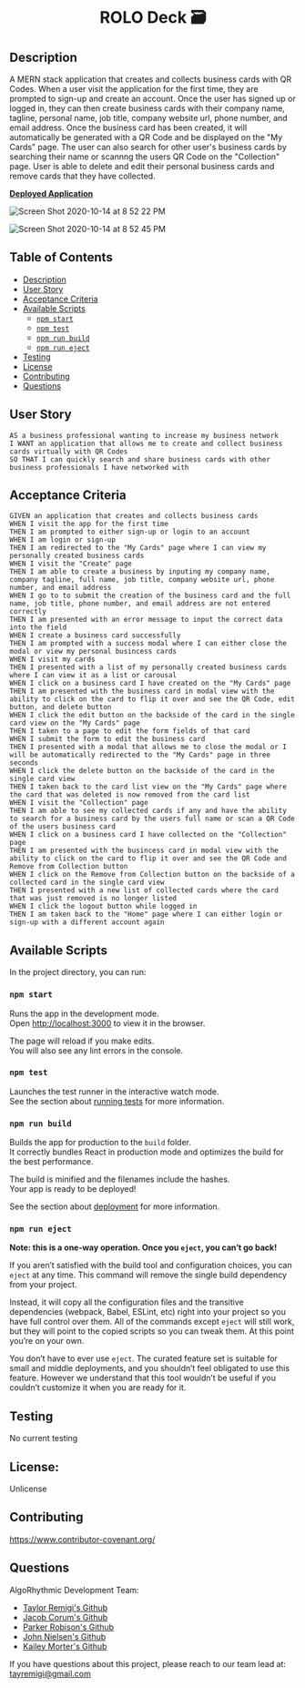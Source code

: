 <h1 align="center">ROLO Deck 🗃</h1>

## Description

A MERN stack application that creates and collects business cards with QR Codes. When a user visit the application for the first time, they are prompted to sign-up and create an account. Once the user has signed up or logged in, they can then create business cards with their company name, tagline, personal name, job title, company website url, phone number, and email address. Once the business card has been created, it will automatically be generated with a QR Code and be displayed on the "My Cards" page. The user can also search for other user's business cards by searching their name or scannng the users QR Code on the "Collection" page. User is able to delete and edit their personal business cards and remove cards that they have collected.

**[Deployed Application]()**

![Screen Shot 2020-10-14 at 8 52 22 PM](https://user-images.githubusercontent.com/62969025/96071682-e2854980-0e5f-11eb-853b-9bb1948aa53f.png)

![Screen Shot 2020-10-14 at 8 52 45 PM](https://user-images.githubusercontent.com/62969025/96071688-e3b67680-0e5f-11eb-8bce-72afb46c2678.png)

## Table of Contents
- [Description](#description)
- [User Story](#user-story)
- [Acceptance Criteria](#acceptance-criteria)
- [Available Scripts](#available-scripts)
  - [`npm start`](#npm-start)
  - [`npm test`](#npm-test)
  - [`npm run build`](#npm-run-build)
  - [`npm run eject`](#npm-run-eject)
- [Testing](#testing)
- [License](#license)
- [Contributing](#contributing)
- [Questions](#questions)

## User Story

```
AS a business professional wanting to increase my business network
I WANT an application that allows me to create and collect business cards virtually with QR Codes
SO THAT I can quickly search and share business cards with other business professionals I have networked with
```

## Acceptance Criteria

```
GIVEN an application that creates and collects business cards
WHEN I visit the app for the first time
THEN I am prompted to either sign-up or login to an account
WHEN I am login or sign-up
THEN I am redirected to the "My Cards" page where I can view my personally created business cards 
WHEN I visit the "Create" page
THEN I am able to create a business by inputing my company name, company tagline, full name, job title, company website url, phone number, and email address
WHEN I go to to submit the creation of the business card and the full name, job title, phone number, and email address are not entered correctly
THEN I am presented with an error message to input the correct data into the field
WHEN I create a business card successfully
THEN I am prompted with a success modal where I can either close the modal or view my personal busincess cards
WHEN I visit my cards
THEN I presented with a list of my personally created business cards where I can view it as a list or carousal
WHEN I click on a business card I have created on the "My Cards" page
THEN I am presented with the business card in modal view with the ability to click on the card to flip it over and see the QR Code, edit button, and delete button
WHEN I click the edit button on the backside of the card in the single card view on the "My Cards" page
THEN I taken to a page to edit the form fields of that card
WHEN I submit the form to edit the business card
THEN I presented with a modal that allows me to close the modal or I will be automatically redirected to the "My Cards" page in three seconds
WHEN I click the delete button on the backside of the card in the single card view
THEN I taken back to the card list view on the "My Cards" page where the card that was deleted is now removed from the card list
WHEN I visit the "Collection" page
THEN I am able to see my collected cards if any and have the ability to search for a business card by the users full name or scan a QR Code of the users business card
WHEN I click on a business card I have collected on the "Collection" page
THEN I am presented with the busincess card in modal view with the ability to click on the card to flip it over and see the QR Code and Remove from Collection button
WHEN I click on the Remove from Collection button on the backside of a collected card in the single card view 
THEN I presented with a new list of collected cards where the card that was just removed is no longer listed
WHEN I click the logout button while logged in
THEN I am taken back to the "Home" page where I can either login or sign-up with a different account again
```

## Available Scripts

In the project directory, you can run:

### `npm start`

Runs the app in the development mode.<br />
Open [http://localhost:3000](http://localhost:3000) to view it in the browser.

The page will reload if you make edits.<br />
You will also see any lint errors in the console.

### `npm test`

Launches the test runner in the interactive watch mode.<br />
See the section about [running tests](https://facebook.github.io/create-react-app/docs/running-tests) for more information.

### `npm run build`

Builds the app for production to the `build` folder.<br />
It correctly bundles React in production mode and optimizes the build for the best performance.

The build is minified and the filenames include the hashes.<br />
Your app is ready to be deployed!

See the section about [deployment](https://facebook.github.io/create-react-app/docs/deployment) for more information.

### `npm run eject`

**Note: this is a one-way operation. Once you `eject`, you can’t go back!**

If you aren’t satisfied with the build tool and configuration choices, you can `eject` at any time. This command will remove the single build dependency from your project.

Instead, it will copy all the configuration files and the transitive dependencies (webpack, Babel, ESLint, etc) right into your project so you have full control over them. All of the commands except `eject` will still work, but they will point to the copied scripts so you can tweak them. At this point you’re on your own.

You don’t have to ever use `eject`. The curated feature set is suitable for small and middle deployments, and you shouldn’t feel obligated to use this feature. However we understand that this tool wouldn’t be useful if you couldn’t customize it when you are ready for it.

## Testing
No current testing

## License:
Unlicense

## Contributing
https://www.contributor-covenant.org/

## Questions
AlgoRhythmic Development Team:
- [Taylor Remigi's Github](https://github.com/TRemigi)
- [Jacob Corum's Github](https://github.com/jcorum11)
- [Parker Robison's Github](https://github.com/parkerrobison)
- [John Nielsen's Github](https://github.com/JohnNielsen1221)
- [Kailey Morter's Github](https://github.com/kaileymorter)

If you have questions about this project, please reach to our team lead at: tayremigi@gmail.com
